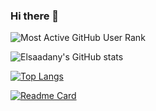 ### Hi there 👋
![Most Active GitHub User Rank](https://enych6ne86o0poy.m.pipedream.net)

![Elsaadany's GitHub stats](https://github-readme-stats.vercel.app/api?username=Elsaadany427&show_icons=true&theme=midnight-purple)

[![Top Langs](https://github-readme-stats.vercel.app/api/top-langs/?username=Elsaadany427&layout=compact)](https://github.com/anuraghazra/github-readme-stats)

[![Readme Card](https://github-readme-stats.vercel.app/api/pin/?username=Elsaadany427&repo=github-readme-stats)](https://github.com/anuraghazra/github-readme-stats)
<!--
**Elsaadany427/Elsaadany427** is a ✨ _special_ ✨ repository because its `README.md` (this file) appears on your GitHub profile.

Here are some ideas to get you started:

- 🔭 I’m currently working on ...
- 🌱 I’m currently learning ...
- 👯 I’m looking to collaborate on ...
- 🤔 I’m looking for help with ...
- 💬 Ask me about ...
- 📫 How to reach me: ...
- 😄 Pronouns: ...
- ⚡ Fun fact: ...
-->


